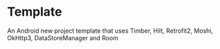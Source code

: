 # Template
An Android new project template that uses Timber, Hilt, Retrofit2, Moshi, OkHttp3, DataStoreManager and Room
